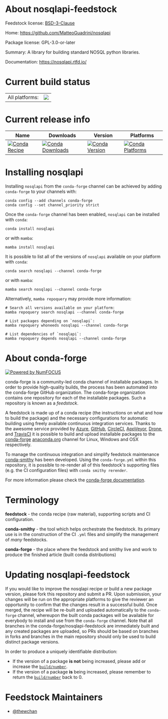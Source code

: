 About nosqlapi-feedstock
========================

Feedstock license: [BSD-3-Clause](https://github.com/conda-forge/nosqlapi-feedstock/blob/main/LICENSE.txt)

Home: https://github.com/MatteoGuadrini/nosqlapi

Package license: GPL-3.0-or-later

Summary: A library for building standard NOSQL python libraries.

Documentation: https://nosqlapi.rtfd.io/

Current build status
====================


<table><tr><td>All platforms:</td>
    <td>
      <a href="https://dev.azure.com/conda-forge/feedstock-builds/_build/latest?definitionId=16540&branchName=main">
        <img src="https://dev.azure.com/conda-forge/feedstock-builds/_apis/build/status/nosqlapi-feedstock?branchName=main">
      </a>
    </td>
  </tr>
</table>

Current release info
====================

| Name | Downloads | Version | Platforms |
| --- | --- | --- | --- |
| [![Conda Recipe](https://img.shields.io/badge/recipe-nosqlapi-green.svg)](https://anaconda.org/conda-forge/nosqlapi) | [![Conda Downloads](https://img.shields.io/conda/dn/conda-forge/nosqlapi.svg)](https://anaconda.org/conda-forge/nosqlapi) | [![Conda Version](https://img.shields.io/conda/vn/conda-forge/nosqlapi.svg)](https://anaconda.org/conda-forge/nosqlapi) | [![Conda Platforms](https://img.shields.io/conda/pn/conda-forge/nosqlapi.svg)](https://anaconda.org/conda-forge/nosqlapi) |

Installing nosqlapi
===================

Installing `nosqlapi` from the `conda-forge` channel can be achieved by adding `conda-forge` to your channels with:

```
conda config --add channels conda-forge
conda config --set channel_priority strict
```

Once the `conda-forge` channel has been enabled, `nosqlapi` can be installed with `conda`:

```
conda install nosqlapi
```

or with `mamba`:

```
mamba install nosqlapi
```

It is possible to list all of the versions of `nosqlapi` available on your platform with `conda`:

```
conda search nosqlapi --channel conda-forge
```

or with `mamba`:

```
mamba search nosqlapi --channel conda-forge
```

Alternatively, `mamba repoquery` may provide more information:

```
# Search all versions available on your platform:
mamba repoquery search nosqlapi --channel conda-forge

# List packages depending on `nosqlapi`:
mamba repoquery whoneeds nosqlapi --channel conda-forge

# List dependencies of `nosqlapi`:
mamba repoquery depends nosqlapi --channel conda-forge
```


About conda-forge
=================

[![Powered by
NumFOCUS](https://img.shields.io/badge/powered%20by-NumFOCUS-orange.svg?style=flat&colorA=E1523D&colorB=007D8A)](https://numfocus.org)

conda-forge is a community-led conda channel of installable packages.
In order to provide high-quality builds, the process has been automated into the
conda-forge GitHub organization. The conda-forge organization contains one repository
for each of the installable packages. Such a repository is known as a *feedstock*.

A feedstock is made up of a conda recipe (the instructions on what and how to build
the package) and the necessary configurations for automatic building using freely
available continuous integration services. Thanks to the awesome service provided by
[Azure](https://azure.microsoft.com/en-us/services/devops/), [GitHub](https://github.com/),
[CircleCI](https://circleci.com/), [AppVeyor](https://www.appveyor.com/),
[Drone](https://cloud.drone.io/welcome), and [TravisCI](https://travis-ci.com/)
it is possible to build and upload installable packages to the
[conda-forge](https://anaconda.org/conda-forge) [anaconda.org](https://anaconda.org/)
channel for Linux, Windows and OSX respectively.

To manage the continuous integration and simplify feedstock maintenance
[conda-smithy](https://github.com/conda-forge/conda-smithy) has been developed.
Using the ``conda-forge.yml`` within this repository, it is possible to re-render all of
this feedstock's supporting files (e.g. the CI configuration files) with ``conda smithy rerender``.

For more information please check the [conda-forge documentation](https://conda-forge.org/docs/).

Terminology
===========

**feedstock** - the conda recipe (raw material), supporting scripts and CI configuration.

**conda-smithy** - the tool which helps orchestrate the feedstock.
                   Its primary use is in the construction of the CI ``.yml`` files
                   and simplify the management of *many* feedstocks.

**conda-forge** - the place where the feedstock and smithy live and work to
                  produce the finished article (built conda distributions)


Updating nosqlapi-feedstock
===========================

If you would like to improve the nosqlapi recipe or build a new
package version, please fork this repository and submit a PR. Upon submission,
your changes will be run on the appropriate platforms to give the reviewer an
opportunity to confirm that the changes result in a successful build. Once
merged, the recipe will be re-built and uploaded automatically to the
`conda-forge` channel, whereupon the built conda packages will be available for
everybody to install and use from the `conda-forge` channel.
Note that all branches in the conda-forge/nosqlapi-feedstock are
immediately built and any created packages are uploaded, so PRs should be based
on branches in forks and branches in the main repository should only be used to
build distinct package versions.

In order to produce a uniquely identifiable distribution:
 * If the version of a package **is not** being increased, please add or increase
   the [``build/number``](https://docs.conda.io/projects/conda-build/en/latest/resources/define-metadata.html#build-number-and-string).
 * If the version of a package **is** being increased, please remember to return
   the [``build/number``](https://docs.conda.io/projects/conda-build/en/latest/resources/define-metadata.html#build-number-and-string)
   back to 0.

Feedstock Maintainers
=====================

* [@thewchan](https://github.com/thewchan/)

